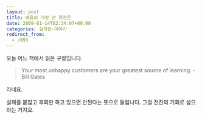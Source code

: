 ```yaml
---
layout: post
title: 배움의 가장 큰 원천은
date: 2009-01-14T02:34:07+09:00
categories: 심각한-이야기
redirect_from:
  - /893
---
```


오늘 어느 책에서 읽은 구절입니다.

<BLOCKQUOTE>Your most unhappy customers are your greatest source of learning. - Bill Gates

</BLOCKQUOTE>

라네요.

실패를 붙잡고 후회만 하고 있으면 안된다는 뜻으로 들립니다. 그걸 전진의 기회로 삼으라는 거지요.
